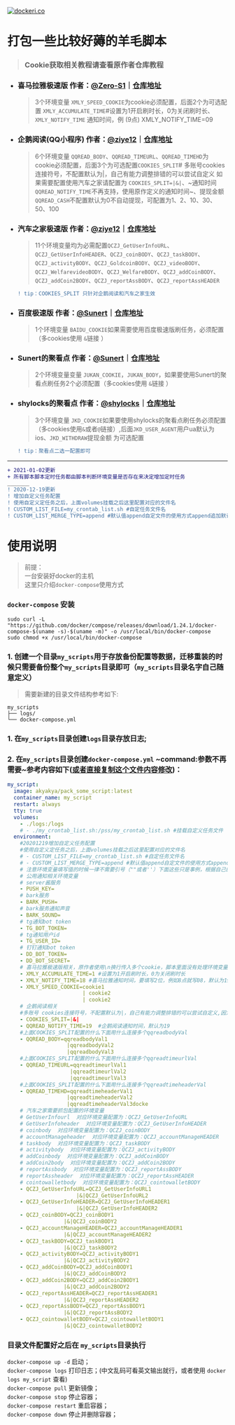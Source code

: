 [![dockeri.co](https://dockeri.co/image/akyakya/pack_some_script)](https://hub.docker.com/r/akyakya/pack_some_script)
# 打包一些比较好薅的羊毛脚本
> ### Cookie获取相关教程请查看原作者仓库教程
- ### 喜马拉雅极速版 作者：[__@Zero-S1__](https://github.com/Zero-S1)｜[__仓库地址__](https://github.com/Zero-S1/xmly_speed)
  > 3个环境变量 `XMLY_SPEED_COOKIE`为cookie必须配置，后面2个为可选配置 `XMLY_ACCUMULATE_TIME`#设置为1开启刷时长，0为关闭刷时长、`XMLY_NOTIFY_TIME` 通知时间，例 (9点) XMLY_NOTIFY_TIME=09

- ### 企鹅阅读(QQ小程序) 作者：[__@ziye12__](https://github.com/ziye12)｜[__仓库地址__](https://github.com/ziye12/JavaScript)
  > 6个环境变量 `QQREAD_BODY`、`QQREAD_TIMEURL`、`QQREAD_TIMEHD`为cookie必须配置，后面3个为可选配置`COOKIES_SPLIT`# 多账号cookies连接符号，不配置默认为|，自己有能力调整排错的可以尝试自定义 如果需要配置使用汽车之家请配置为 `COOKIES_SPLIT=|&|`、~通知时间`QQREAD_NOTIFY_TIME`不再支持，使用原作定义的通知时间~、提现金额`QQREAD_CASH`不配置默认为0不自动提现，可配置为1、2、10、30、50、100
- ### 汽车之家极速版 作者：[__@ziye12__](https://github.com/ziye12)｜[__仓库地址__](https://github.com/ziye12/QCZJSPEED)
  > 11个环境变量均为必需配置`QCZJ_GetUserInfoURL`、`QCZJ_GetUserInfoHEADER`、`QCZJ_coinBODY`、`QCZJ_taskBODY`、`QCZJ_activityBODY`、`QCZJ_GoldcoinBODY`、`QCZJ_videoBODY`、`QCZJ_WelfarevideoBODY`、`QCZJ_WelfareBODY`、`QCZJ_addCoinBODY`、`QCZJ_addCoin2BODY`、`QCZJ_reportAssBODY`、`QCZJ_reportAssHEADER`
    ```diff 
    ! tip：COOKIES_SPLIT 只针对企鹅阅读和汽车之家生效
    ```
- ### 百度极速版 作者：[__@Sunert__](https://github.com/Sunert)｜[__仓库地址__](https://github.com/Sunert/Scripts/blob/master/Task/baidu_speed.js)
  > 1个环境变量 `BAIDU_COOKIE`如果需要使用百度极速版刷任务，必须配置（多cookies使用 `&`链接 ）
- ### Sunert的聚看点 作者：[__@Sunert__](https://github.com/Sunert)｜[__仓库地址__](https://github.com/Sunert/Scripts/blob/master/Task/jukan.js)
  > 2个环境变量变量 `JUKAN_COOKIE`，`JUKAN_BODY`，如果要使用Sunert的聚看点刷任务2个必须配置（多cookies使用 `&`链接 ）
- ### shylocks的聚看点 作者：[__@shylocks__](https://github.com/shylocks)｜[__仓库地址__](https://github.com/shylocks/Loon/blob/main/jkd.js)
  > 3个环境变量 `JKD_COOKIE`如果要使用shylocks的聚看点刷任务必须配置（多cookies使用`&`或者`@`链接）,后面`JKD_USER_AGENT`用户ua默认为ios、`JKD_WITHDRAW`提现金额 为可选配置
    ```diff
    ! tip：聚看点二选一配置即可
    ```
___
```diff
+ 2021-01-02更新
+ 所有脚本脚本定时任务都由脚本判断环境变量是否存在来决定增加定时任务
_______
! 2020-12-19更新
! 增加自定义任务配置
! 使用自定义定任务之后，上面volumes挂载之后这里配置对应的文件名
! CUSTOM_LIST_FILE=my_crontab_list.sh #自定任务文件名
! CUSTOM_LIST_MERGE_TYPE=append #默认值append自定文件的使用方式append追加默认之后，overwrite覆盖默认任务
```
# 使用说明
> 前提：   
> 一台安装好docker的主机   
> 这里只介绍`docker-compose`使用方式

### `docker-compose` 安装
```shell
sudo curl -L "https://github.com/docker/compose/releases/download/1.24.1/docker-compose-$(uname -s)-$(uname -m)" -o /usr/local/bin/docker-compose
sudo chmod +x /usr/local/bin/docker-compose
```

### 1. 创建一个目录`my_scripts`用于存放备份配置等数据，迁移重装的时候只需要备份整个`my_scripts`目录即可（`my_scripts`目录名字自己随意定义）
> 需要新建的目录文件结构参考如下:
```
my_scripts
├── logs/
└── docker-compose.yml
```
### 1. 在`my_scripts`目录创建`logs`目录存放日志;
### 2. 在`my_scripts`目录创建`docker-compose.yml` ~command:参数不再需要~参考内容如下([或者直接复制这个文件内容修改](https://raw.githubusercontent.com/iouakira/someDockerfile/master/pack_some_script/docker-compose.yml))：
```yaml
my_script:
  image: akyakya/pack_some_script:latest
  container_name: my_script
  restart: always
  tty: true
  volumes:
    - ./logs:/logs
    # - ./my_crontab_list.sh:/pss/my_crontab_list.sh #挂载自定义任务文件
  environment:
    #20201219增加自定义任务配置
    #使用自定义定任务之后，上面volumes挂载之后这里配置对应的文件名
    # - CUSTOM_LIST_FILE=my_crontab_list.sh #自定任务文件名
    # - CUSTOM_LIST_MERGE_TYPE=append #默认值append自定文件的使用方式append追加默认之后，overwrite覆盖默认任务
    # 注意环境变量填写值的时候一律不需要引号（""或者''）下面这些只是事例，根据自己的需求增加删除
    # 公用通知相关环境变量
    # server酱服务
    - PUSH_KEY=
    # bark服务
    - BARK_PUSH=
    # bark服务通知声音
    - BARK_SOUND=
    # tg通知bot token
    - TG_BOT_TOKEN=
    # tg通知用户id
    - TG_USER_ID=
    # 钉钉通知bot token
    - DD_BOT_TOKEN=
    - DD_BOT_SECRET=
    # 喜马拉雅极速版相关，原作者使用\n换行传入多个cookie，脚本里面没有处理环境变量转译，改为用|来连接多个cookies
    - XMLY_ACCUMULATE_TIME=1 #设置为1开启刷时长，0为关闭刷时长
    - XMLY_NOTIFY_TIME=18 #喜马拉雅通知时间，要填写2位，例如8点就写08，默认为19
    - XMLY_SPEED_COOKIE=cookie1
                        | cookie2
                        | cookie2
    # 企鹅阅读相关
    #多账号 cookies连接符号，不配置默认为|，自己有能力调整排错的可以尝试自定义,因为汽车之家body里面呢包含| ,使用汽车之家建议改为|&|，否则会汽车之家任务无法执行
    - COOKIES_SPLIT=|&|
    - QQREAD_NOTIFY_TIME=19  #企鹅阅读通知时间，默认为19
    #上面COOKIES_SPLIT配置的什么下面用什么连接多个qqreadbodyVal
    - QQREAD_BODY=qqreadbodyVal1
                   |qqreadbodyVal2
                   |qqreadbodyVal3
    #上面COOKIES_SPLIT配置的什么下面用什么连接多个qqreadtimeurlVal
    - QQREAD_TIMEURL=qqreadtimeurlVal1
                    |qqreadtimeurlVal2
                    |qqreadtimeurlVal3
    #上面COOKIES_SPLIT配置的什么下面用什么连接多个qqreadtimeheaderVal
    - QQREAD_TIMEHD=qqreadtimeheaderVal1
                   |qqreadtimeheaderVal2
                   |qqreadtimeheaderVal3docke
    # 汽车之家需要抓包配置的环境变量
    # GetUserInfourl  对应环境变量配置为：QCZJ_GetUserInfoURL
    # GetUserInfoheader  对应环境变量配置为：QCZJ_GetUserInfoHEADER
    # coinbody  对应环境变量配置为：QCZJ_coinBODY
    # accountManageheader  对应环境变量配置为：QCZJ_accountManageHEADER
    # taskbody  对应环境变量配置为：QCZJ_taskBODY
    # activitybody  对应环境变量配置为：QCZJ_activityBODY
    # addCoinbody  对应环境变量配置为：QCZJ_addCoinBODY
    # addCoin2body  对应环境变量配置为：QCZJ_addCoin2BODY
    # reportAssbody  对应环境变量配置为：QCZJ_reportAssBODY
    # reportAssheader  对应环境变量配置为：QCZJ_reportAssHEADER
    # cointowalletbody  对应环境变量配置为：QCZJ_cointowalletBODY
    - QCZJ_GetUserInfoURL=QCZJ_GetUserInfoURL1
                      |&|QCZJ_GetUserInfoURL2
    - QCZJ_GetUserInfoHEADER=QCZJ_GetUserInfoHEADER1
                      |&|QCZJ_GetUserInfoHEADER2
    - QCZJ_coinBODY=QCZJ_coinBODY1
                  |&|QCZJ_coinBODY2
    - QCZJ_accountManageHEADER=QCZJ_accountManageHEADER1
                  |&|QCZJ_accountManageHEADER2
    - QCZJ_taskBODY=QCZJ_taskBODY1
                  |&|QCZJ_taskBODY2
    - QCZJ_activityBODY=QCZJ_activityBODY1
                  |&|QCZJ_activityBODY2
    - QCZJ_addCoinBODY=QCZJ_addCoinBODY1
                  |&|QCZJ_addCoinBODY2
    - QCZJ_addCoin2BODY=QCZJ_addCoin2BODY1
                  |&|QCZJ_addCoin2BODY2
    - QCZJ_reportAssHEADER=QCZJ_reportAssHEADER1
                  |&|QCZJ_reportAssHEADER2
    - QCZJ_reportAssBODY=QCZJ_reportAssBODY1
                  |&|QCZJ_reportAssBODY2
    - QCZJ_cointowalletBODY=QCZJ_cointowalletBODY1
                  |&|QCZJ_cointowalletBODY2
```
### 目录文件配置好之后在 `my_scripts`目录执行  
 `docker-compose up -d` 启动；  
 `docker-compose logs` 打印日志；(中文乱码可看英文输出就行，或者使用 `docker logs my_script` 查看)  
 `docker-compose pull` 更新镜像；  
 `docker-compose stop` 停止容器；  
 `docker-compose restart` 重启容器；  
 `docker-compose down` 停止并删除容器；  
